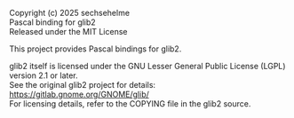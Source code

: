 Copyright (c) 2025 sechsehelme  
Pascal binding for glib2  
Released under the MIT License

This project provides Pascal bindings for glib2.

glib2 itself is licensed under the GNU Lesser General Public License (LGPL) version 2.1 or later.  
See the original glib2 project for details: https://gitlab.gnome.org/GNOME/glib/  
For licensing details, refer to the COPYING file in the glib2 source.

